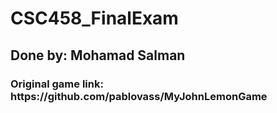 <h1>CSC458_FinalExam</h1>

<h2>Done by: Mohamad Salman</h2>

<h3>Original game link: https://github.com/pablovass/MyJohnLemonGame </h3>